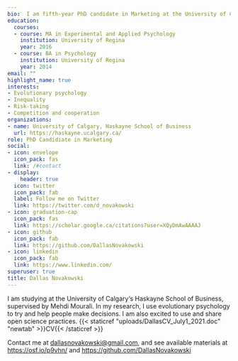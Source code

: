 ```yaml
---
bio:  I am fifth-year PhD candidate in Marketing at the University of Calgary's Haskayne school of business. I am interested in leveraging open science and evolutionary psychology to help people make better decisions.
education:
  courses:
  - course: MA in Experimental and Applied Psychology
    institution: University of Regina
    year: 2016
  - course: BA in Psychology
    institution: University of Regina
    year: 2014
email: ""
highlight_name: true
interests:
- Evolutionary psychology
- Inequality
- Risk-taking
- Competition and cooperation
organizations:
- name: University of Calgary, Haskayne School of Business
  url: https://haskayne.ucalgary.ca/
role: PhD Candidiate in Marketing
social:
- icon: envelope
  icon_pack: fas
  link: /#contact
- display:
    header: true
  icon: twitter
  icon_pack: fab
  label: Follow me on Twitter
  link: https://twitter.com/d_novakowski
- icon: graduation-cap
  icon_pack: fas
  link: https://scholar.google.ca/citations?user=XQyDmAwAAAAJ
- icon: github
  icon_pack: fab
  link: https://github.com/DallasNovakowski
- icon: linkedin
  icon_pack: fab
  link: https://www.linkedin.com/
superuser: true
title: Dallas Novakowski
---
```


I am studying at the University of Calgary‘s Haskayne School of Business, supervised by Mehdi Mourali. In my research, I use evolutionary psychology to try and help people make decisions. I am also excited to use and share open science practices. {{< staticref "uploads/DallasCV_July1_2021.doc" "newtab" >}}CV{{< /staticref >}}

Contact me at dallasnovakowski@gmail.com, and see available materials at https://osf.io/p9vhn/ and https://github.com/DallasNovakowski


